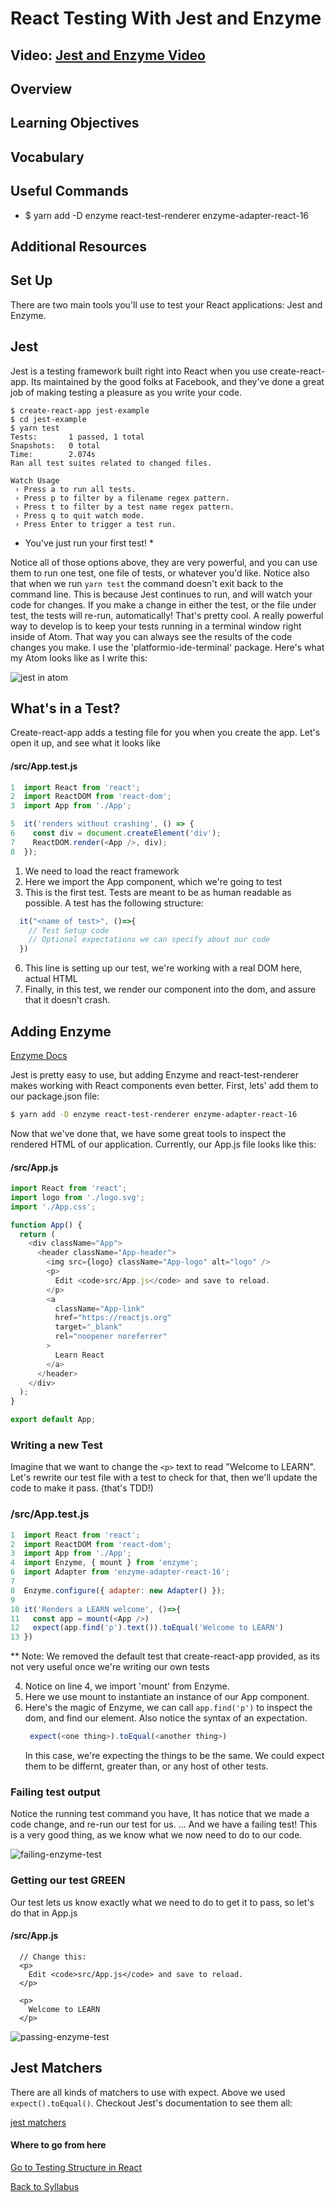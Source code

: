 # React Testing With Jest and Enzyme

## Video: [Jest and Enzyme Video](https://player.vimeo.com/video/227512341)

## Overview
## Learning Objectives
## Vocabulary
## Useful Commands
- $ yarn add -D enzyme react-test-renderer enzyme-adapter-react-16

## Additional Resources
## Set Up


There are two main tools you'll use to test your React applications: Jest and Enzyme.

## Jest

Jest is a testing framework built right into React when you use create-react-app.  Its maintained by the good folks at
Facebook, and they've done a great job of making testing a pleasure as you write your code.


```
$ create-react-app jest-example
$ cd jest-example
$ yarn test
Tests:       1 passed, 1 total
Snapshots:   0 total
Time:        2.074s
Ran all test suites related to changed files.

Watch Usage
 › Press a to run all tests.
 › Press p to filter by a filename regex pattern.
 › Press t to filter by a test name regex pattern.
 › Press q to quit watch mode.
 › Press Enter to trigger a test run.
```
* You've just run your first test! *

Notice all of those options above, they are very powerful, and you can use them to run one test, one file of tests, or whatever you'd like.  Notice also that when we run ```yarn test``` the command doesn't exit back to the command line.  This is because Jest continues to run, and will watch your code for changes.  If you make a change in either the test, or the file under test, the tests will re-run, automatically!  That's pretty cool.  A really powerful way to develop is to keep your tests running in a terminal window right inside of Atom.  That way you can always see the results of the code changes you make.  I use the 'platformio-ide-terminal' package.  Here's what my Atom looks like as I write this:

![jest in atom](https://s3.amazonaws.com/learn-site/curriculum/testing-react/jest-window.png)

## What's in a Test?

Create-react-app adds a testing file for you when you create the app.  Let's open it up, and see what it looks like

#### /src/App.test.js
```javascript
1  import React from 'react';
2  import ReactDOM from 'react-dom';
3  import App from './App';

5  it('renders without crashing', () => {
6    const div = document.createElement('div');
7    ReactDOM.render(<App />, div);
8  });
```

1) We need to load the react framework
3) Here we import the App component, which we're going to test
5) This is the first test.  Tests are meant to be as human readable as possible.  A test has the following structure:

```javascript
  it("<name of test>", ()=>{
    // Test Setup code
    // Optional expectations we can specify about our code
  })
```

6) This line is setting up our test,  we're working with a real DOM here, actual HTML
7) Finally, in this test, we render our component into the dom, and assure that it doesn't crash.

## Adding Enzyme

[Enzyme Docs](https://github.com/airbnb/enzyme)

Jest is pretty easy to use, but adding Enzyme and react-test-renderer makes working with React components even better.  First, lets' add them to our package.json file:

```bash
$ yarn add -D enzyme react-test-renderer enzyme-adapter-react-16
```

Now that we've done that, we have some great tools to inspect the rendered HTML of our application.  Currently, our App.js file looks like this:

#### /src/App.js

```javascript
import React from 'react';
import logo from './logo.svg';
import './App.css';

function App() {
  return (
    <div className="App">
      <header className="App-header">
        <img src={logo} className="App-logo" alt="logo" />
        <p>
          Edit <code>src/App.js</code> and save to reload.
        </p>
        <a
          className="App-link"
          href="https://reactjs.org"
          target="_blank"
          rel="noopener noreferrer"
        >
          Learn React
        </a>
      </header>
    </div>
  );
}

export default App;
```

### Writing a new Test
Imagine that we want to change the ```<p>``` text to read "Welcome to LEARN".  Let's rewrite our test file with a test to check for that, then we'll update the code to make it pass. (that's TDD!)

### /src/App.test.js
```javascript
1  import React from 'react';
2  import ReactDOM from 'react-dom';
3  import App from './App';
4  import Enzyme, { mount } from 'enzyme';
6  import Adapter from 'enzyme-adapter-react-16';
7
8  Enzyme.configure({ adapter: new Adapter() });
9
10 it('Renders a LEARN welcome', ()=>{
11   const app = mount(<App />)
12   expect(app.find('p').text()).toEqual('Welcome to LEARN')
13 })
```
** Note: We removed the default test that create-react-app provided, as its not very useful once we're writing our own tests

4) Notice on line 4, we import 'mount' from Enzyme.
6) Here we use mount to instantiate an instance of our App component.
7) Here's the magic of Enzyme, we can call ```app.find('p')``` to inspect the dom, and find our element.
   Also notice the syntax of an expectation.
   ```javascript
    expect(<one thing>).toEqual(<another thing>)
   ```
   In this case, we're expecting the things to be the same.  We could expect them to be differnt, greater than, or any host of other tests.

### Failing test output
Notice the running test command you have,  It has notice that we made a code change, and re-run our test for us.  ... And we have a failing test!  This is a very good thing, as we know what we now need to do to our code.

![failing-enzyme-test](../assets/failing-enzyme-test.png)

### Getting our test GREEN

Our test lets us know exactly what we need to do to get it to pass, so let's do that in App.js

#### /src/App.js
```
  // Change this:
  <p>
    Edit <code>src/App.js</code> and save to reload.
  </p>

  <p>
    Welcome to LEARN
  </p>
```

![passing-enzyme-test](../assets/passing-enzyme-test.png)

## Jest Matchers

There are all kinds of matchers to use with expect.  Above we used ```expect().toEqual()```.  Checkout Jest's documentation to see them all:

[jest matchers](https://facebook.github.io/jest/docs/en/using-matchers.html#content)

#### Where to go from here

[Go to Testing Structure in React](./02react_testing_app_structure.md)

[Back to Syllabus](../../README.md)
